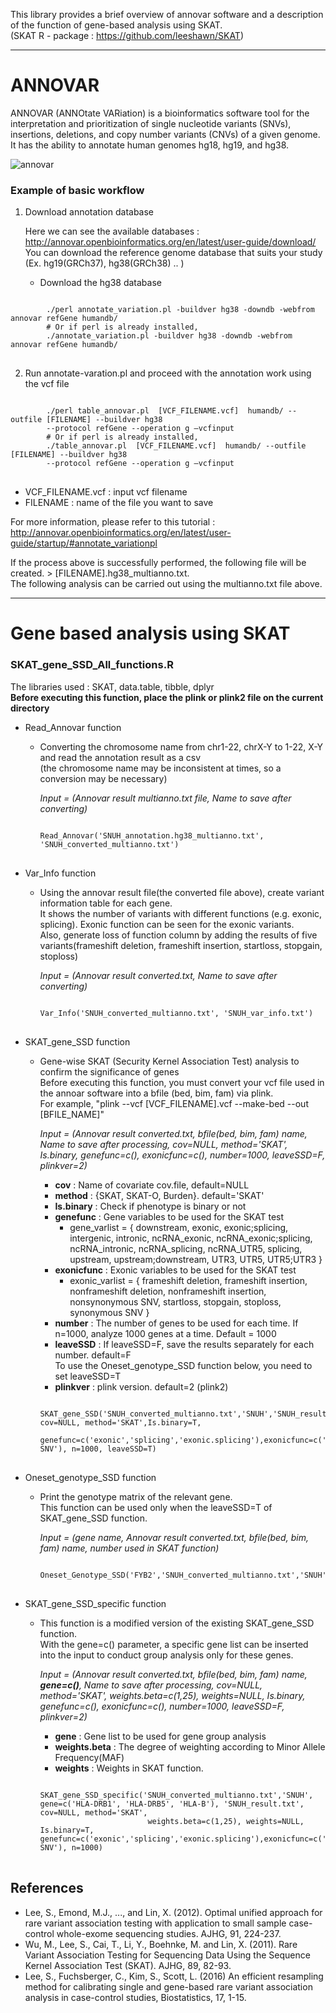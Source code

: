 This library provides a brief overview of annovar software and a description of the function of gene-based analysis using SKAT.  
(SKAT R - package : <https://github.com/leeshawn/SKAT>)

-------------------------------------------

# ANNOVAR
ANNOVAR (ANNOtate VARiation) is a bioinformatics software tool for the interpretation and prioritization of single nucleotide variants (SNVs), insertions, deletions, and copy number variants (CNVs) of a given genome. It has the ability to annotate human genomes hg18, hg19, and hg38.


![annovar](https://user-images.githubusercontent.com/73377376/97069199-74801580-1609-11eb-8775-0b07cadf878d.png)


### Example of basic workflow

1. Download annotation database

    Here we can see the available databases : <http://annovar.openbioinformatics.org/en/latest/user-guide/download/>  
    You can download the reference genome database that suits your study (Ex. hg19(GRCh37), hg38(GRCh38) .. )

   * Download the hg38 database
<pre>
<code>
        ./perl annotate_variation.pl -buildver hg38 -downdb -webfrom annovar refGene humandb/
        # Or if perl is already installed,
        ./annotate_variation.pl -buildver hg38 -downdb -webfrom annovar refGene humandb/
</code>
</pre>

2. Run annotate-varation.pl and proceed with the annotation work using the vcf file

<pre>
<code>
        ./perl table_annovar.pl  [VCF_FILENAME.vcf]  humandb/ --outfile [FILENAME] --buildver hg38 
        --protocol refGene --operation g –vcfinput
        # Or if perl is already installed,
        ./table_annovar.pl  [VCF_FILENAME.vcf]  humandb/ --outfile [FILENAME] --buildver hg38 
        --protocol refGene --operation g –vcfinput
</code>
</pre>  
* VCF_FILENAME.vcf : input vcf filename  
* FILENAME : name of the file you want to save  

For more information, please refer to this tutorial : <http://annovar.openbioinformatics.org/en/latest/user-guide/startup/#annotate_variationpl>

If the process above is successfully performed, the following file will be created. > [FILENAME].hg38_multianno.txt.  
The following analysis can be carried out using the multianno.txt file above.


-------------------------------------


# Gene based analysis using SKAT

### SKAT_gene_SSD_All_functions.R

   The libraries used : SKAT, data.table, tibble, dplyr  
   **Before executing this function, place the plink or plink2 file on the current directory**  
    
  * Read_Annovar function  
      * Converting the chromosome name from chr1-22, chrX-Y to 1-22, X-Y and read the annotation result as a csv  
        (the chromosome name may be inconsistent at times, so a conversion may be necessary)  
        
        *Input = (Annovar result multianno.txt file, Name to save after converting)*  
        
        <pre>
        <code>
        Read_Annovar('SNUH_annotation.hg38_multianno.txt', 'SNUH_converted_multianno.txt')
        </code>
        </pre>  
        
  * Var_Info function
      * Using the annovar result file(the converted file above), create variant information table for each gene.  
        It shows the number of variants with different functions (e.g. exonic, splicing). Exonic function can be seen for the exonic variants.  
        Also, generate loss of function column by adding the results of five variants(frameshift deletion, frameshift insertion, 
        startloss, stopgain, stoploss)
        
        
        *Input = (Annovar result converted.txt, Name to save after converting)*  

        
        <pre>
        <code>
        Var_Info('SNUH_converted_multianno.txt', 'SNUH_var_info.txt')
        </code>
        </pre>  

        
  * SKAT_gene_SSD function
      * Gene-wise SKAT (Security Kernel Association Test) analysis to confirm the significance of genes  
        Before executing this function, you must convert your vcf file used in the annoar software into a bfile (bed, bim, fam) via plink.  
        For example, "plink --vcf [VCF_FILENAME].vcf --make-bed --out [BFILE_NAME]"
      
        *Input = (Annovar result converted.txt, bfile(bed, bim, fam) name, Name to save after processing, cov=NULL, method='SKAT', Is.binary, genefunc=c(), exonicfunc=c(), number=1000, leaveSSD=F, plinkver=2)*    
        
        * **cov** : Name of covariate cov.file, default=NULL  
        * **method** : {SKAT, SKAT-O, Burden}. default='SKAT'   
        * **Is.binary** : Check if phenotype is binary or not  
        * **genefunc** : Gene variables to be used for the SKAT test   
            * gene_varlist = 
                { downstream, exonic, exonic;splicing, intergenic, intronic, ncRNA_exonic, ncRNA_exonic;splicing, ncRNA_intronic, ncRNA_splicing, ncRNA_UTR5, splicing, upstream, upstream;downstream, UTR3, UTR5, UTR5;UTR3 }   
        * **exonicfunc** : Exonic variables to be used for the SKAT test   
            * exonic_varlist = 
                { frameshift deletion, frameshift insertion, nonframeshift deletion, nonframeshift insertion, nonsynonymous SNV, startloss, stopgain, stoploss, synonymous SNV }  
        * **number** : The number of genes to be used for each time. If n=1000, analyze 1000 genes at a time. Default = 1000  
        * **leaveSSD** : If leaveSSD=F, save the results separately for each number. default=F  
                           To use the Oneset_genotype_SSD function below, you need to set leaveSSD=T
        * **plinkver** : plink version. default=2 (plink2)  
        
        
        <pre>
        <code>
        SKAT_gene_SSD('SNUH_converted_multianno.txt','SNUH','SNUH_result.txt', cov=NULL, method='SKAT',Is.binary=T,
                      genefunc=c('exonic','splicing','exonic.splicing'),exonicfunc=c('nonsynonymous SNV'), n=1000, leaveSSD=T)
        </code>
        </pre>  
                  
  * Oneset_genotype_SSD function
      * Print the genotype matrix of the relevant gene.  
        This function can be used only when the leaveSSD=T of SKAT_gene_SSD function.
          
        *Input = (gene name, Annovar result converted.txt, bfile(bed, bim, fam) name, number used in SKAT function)*
        

        <pre>
        <code>
        Oneset_Genotype_SSD('FYB2','SNUH_converted_multianno.txt','SNUH',1000)
        </code>
        </pre>  
 
  * SKAT_gene_SSD_specific function
      * This function is a modified version of the existing SKAT_gene_SSD function.  
        With the gene=c() parameter, a specific gene list can be inserted into the input to conduct group analysis only for these genes.  
    
        *Input = (Annovar result converted.txt, bfile(bed, bim, fam) name, **gene=c()**, Name to save after processing, cov=NULL, method='SKAT', weights.beta=c(1,25), weights=NULL, Is.binary, genefunc=c(), exonicfunc=c(), number=1000, leaveSSD=F, plinkver=2)*        
        
        * **gene** : Gene list to be used for gene group analysis 
        * **weights.beta** : The degree of weighting according to Minor Allele Frequency(MAF)
        * **weights** : Weights in SKAT function.  
        
        
        <pre>
        <code>
        SKAT_gene_SSD_specific('SNUH_converted_multianno.txt','SNUH', gene=c('HLA-DRB1', 'HLA-DRB5', 'HLA-B'), 'SNUH_result.txt', cov=NULL, method='SKAT',  
                                weights.beta=c(1,25), weights=NULL, Is.binary=T, genefunc=c('exonic','splicing','exonic.splicing'),exonicfunc=c('nonsynonymous SNV'), n=1000)
        </code>
        </pre>  
              
              
## References
* Lee, S., Emond, M.J., ..., and Lin, X. (2012). Optimal unified approach for rare variant association testing with application to small sample case-control whole-exome sequencing studies. AJHG, 91, 224-237.  
* Wu, M., Lee, S., Cai, T., Li, Y., Boehnke, M. and Lin, X. (2011). Rare Variant Association Testing for Sequencing Data Using the Sequence Kernel Association Test (SKAT). AJHG, 89, 82-93.  
* Lee, S., Fuchsberger, C., Kim, S., Scott, L. (2016) An efficient resampling method for calibrating single and gene-based rare variant association analysis in case-control studies, Biostatistics, 17, 1-15.
